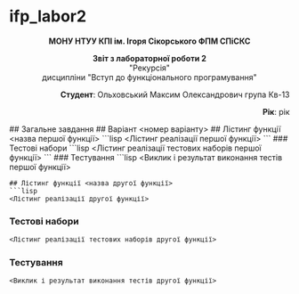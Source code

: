 # ifp_labor2
<p align="center"><b>МОНУ НТУУ КПІ ім. Ігоря Сікорського ФПМ СПіСКС</b></p>
<p align="center">
<b>Звіт з лабораторної роботи 2</b><br/>
"Рекурсія"<br/>
дисципліни "Вступ до функціонального програмування"
</p>
<p align="right"><b>Студент</b>: Ольховський Максим Олександрович група Кв-13</p>
<p align="right"><b>Рік</b>: рік</p>
## Загальне завдання
<!-- Зазначається загальне завдання -->
## Варіант <номер варіанту>
<!-- Зазначається завдання за варіантом -->
## Лістинг функції <назва першої функції>
```lisp
<Лістинг реалізації першої функції>
```
### Тестові набори
```lisp
<Лістинг реалізації тестових наборів першої функції>
```
### Тестування
```lisp
<Виклик і результат виконання тестів першої функції>

```
## Лістинг функції <назва другої функції>
```lisp
<Лістинг реалізації другої функції>
```
### Тестові набори
```lisp
<Лістинг реалізації тестових наборів другої функції>
```
### Тестування
```lisp
<Виклик і результат виконання тестів другої функції>
```
